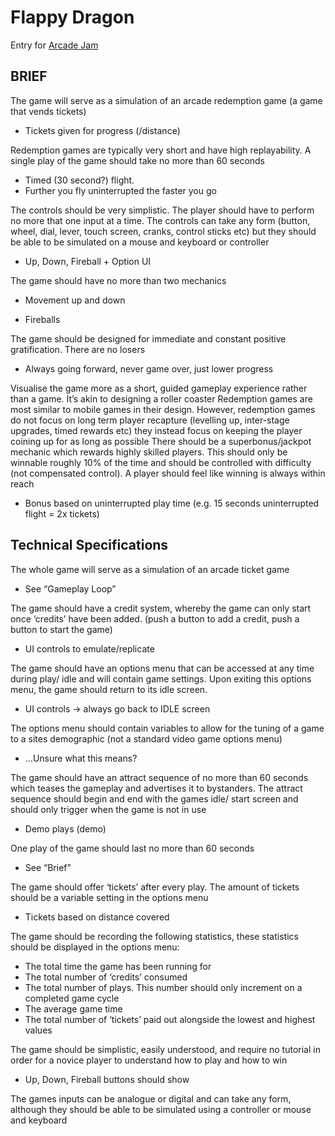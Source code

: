 # Flappy Dragon

Entry for [Arcade Jam](https://thearcadevaults.org.uk/arcade-jam)

## BRIEF

The game will serve as a simulation of an arcade redemption game (a game that vends tickets)

-	Tickets given for progress (/distance)

Redemption games are typically very short and have high replayability. A single play of the game should take no more than 60 seconds

-	Timed (30 second?) flight.
-	Further you fly uninterrupted the faster you go

The controls should be very simplistic. The player should have to perform no more that one input at a time. The controls can take any form (button, wheel, dial, lever, touch screen, cranks, control sticks etc) but they should be able to be simulated on a mouse and keyboard or controller

-	Up, Down, Fireball + Option UI

The game should have no more than two mechanics

-	Movement up and down

-	Fireballs

The game should be designed for immediate and constant positive gratification. There are no losers

-	Always going forward, never game over, just lower progress

Visualise the game more as a short, guided gameplay experience rather than a game. It’s akin to designing a roller coaster
Redemption games are most similar to mobile games in their design. However, redemption games do not focus on long term player recapture (levelling up, inter-stage upgrades, timed rewards etc) they instead focus on keeping the player coining up for as long as possible
There should be a superbonus/jackpot mechanic which rewards highly skilled players. This should only be winnable roughly 10% of the time and should be controlled with difficulty (not compensated control). A player should feel like winning is always within reach

-	Bonus based on uninterrupted play time (e.g. 15 seconds uninterrupted flight = 2x tickets)

## Technical Specifications

The whole game will serve as a simulation of an arcade ticket game

-	See “Gameplay Loop”

The game should have a credit system, whereby the game can only start once ‘credits’ have been added. (push a button to add a credit, push a button to start the game)

-	UI controls to emulate/replicate

The game should have an options menu that can be accessed at any time during play/ idle and will contain game settings. Upon exiting this options menu, the game should return to its idle screen. 

-	UI controls -> always go back to IDLE screen

The options menu should contain variables to allow for the tuning of a game to a sites demographic (not a standard video game options menu)

-	…Unsure what this means?

The game should have an attract sequence of no more than 60 seconds which teases the gameplay and advertises it to bystanders. The attract sequence should begin and end with the games idle/ start screen and should only trigger when the game is not in use

-	Demo plays (demo)

One play of the game should last no more than 60 seconds

-	See “Brief”

The game should offer ‘tickets’ after every play. The amount of tickets should be a variable setting in the options menu

-	Tickets based on distance covered

The game should be recording the following statistics, these statistics should be displayed in the options menu:

-	The total time the game has been running for
-	The total number of ‘credits’ consumed
-	The total number of plays. This number should only increment on a completed game cycle
-	The average game time
-	The total number of ‘tickets’ paid out alongside the lowest and highest values

The game should be simplistic, easily understood, and require no tutorial in order for a novice player to understand how to play and how to win

-	Up, Down, Fireball buttons should show

The games inputs can be analogue or digital and can take any form, although they should be able to be simulated using a controller or mouse and keyboard

